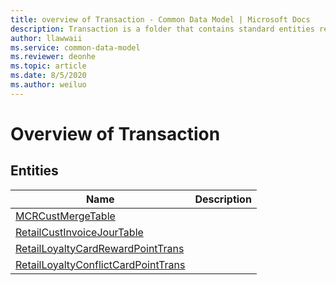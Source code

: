 ```yaml
---
title: overview of Transaction - Common Data Model | Microsoft Docs
description: Transaction is a folder that contains standard entities related to the Common Data Model.
author: llawwaii
ms.service: common-data-model
ms.reviewer: deonhe
ms.topic: article
ms.date: 8/5/2020
ms.author: weiluo
---
```


# Overview of Transaction


## Entities

|Name|Description|
|---|---|
|[MCRCustMergeTable](MCRCustMergeTable.md)||
|[RetailCustInvoiceJourTable](RetailCustInvoiceJourTable.md)||
|[RetailLoyaltyCardRewardPointTrans](RetailLoyaltyCardRewardPointTrans.md)||
|[RetailLoyaltyConflictCardPointTrans](RetailLoyaltyConflictCardPointTrans.md)||
